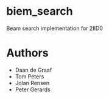 # biem_search
Beam search implementation for 2IID0

# Authors
- Daan de Graaf
- Tom Peters
- Jolan Rensen
- Peter Gerards
